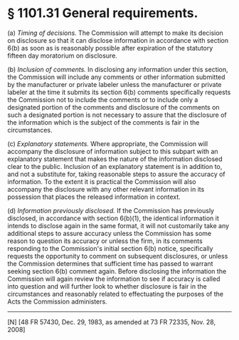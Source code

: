 # § 1101.31   General requirements.

(a) *Timing of decisions.* The Commission will attempt to make its decision on disclosure so that it can disclose information in accordance with section 6(b) as soon as is reasonably possible after expiration of the statutory fifteen day moratorium on disclosure.


(b) *Inclusion of comments.* In disclosing any information under this section, the Commission will include any comments or other information submitted by the manufacturer or private labeler unless the manufacturer or private labeler at the time it submits its section 6(b) comments specifically requests the Commission not to include the comments or to include only a designated portion of the comments and disclosure of the comments on such a designated portion is not necessary to assure that the disclosure of the information which is the subject of the comments is fair in the circumstances.


(c) *Explanatory statements.* Where appropriate, the Commission will accompany the disclosure of information subject to this subpart with an explanatory statement that makes the nature of the information disclosed clear to the public. Inclusion of an explanatory statement is in addition to, and not a substitute for, taking reasonable steps to assure the accuracy of information. To the extent it is practical the Commission will also accompany the disclosure with any other relevant information in its possession that places the released information in context.


(d) *Information previously disclosed.* If the Commission has previously disclosed, in accordance with section 6(b)(1), the identical information it intends to disclose again in the same format, it will not customarily take any additional steps to assure accuracy unless the Commission has some reason to question its accuracy or unless the firm, in its comments responding to the Commission's initial section 6(b) notice, specifically requests the opportunity to comment on subsequent disclosures, or unless the Commission determines that sufficient time has passed to warrant seeking section 6(b) comment again. Before disclosing the information the Commission will again review the information to see if accuracy is called into question and will further look to whether disclosure is fair in the circumstances and reasonably related to effectuating the purposes of the Acts the Commission administers.



---

[N] [48 FR 57430, Dec. 29, 1983, as amended at 73 FR 72335, Nov. 28, 2008]




